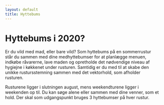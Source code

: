```yaml
---
layout: default
title: Hyttebums
---
```

<h1>Hyttebums i 2020?</h1>

<div id="poster-image" style="background-image: url('/static/img/hyttebums.jpg');">
</div>

<p>
    Er du vild med mad, eller bare vild? 
    Som hyttebums på en sommerrustur står du sammen med dine medhyttebumser for at planlægge menuen, indkøbe råvarerne, lave maden og opretholde det nødvendige niveau af hygiejne i køkkenet under rusturen. 
    Samtidig er du med til at skabe den unikke rustursstemning sammen med det vektorhold, som afholder rusturen.
</p>

<p>
    Rusturene ligger i slutningen august, mens weekendturene ligger i weekenden op til. Du kan søge alene eller sammen med dine venner, som et hold. Der skal som udgangspunkt bruges 3 hyttebumser på hver rustur. 
</p>

